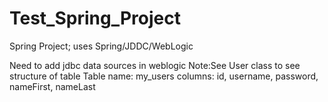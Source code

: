 # Test_Spring_Project
Spring Project; uses Spring/JDDC/WebLogic

Need to add jdbc data sources in weblogic
Note:See User class to see structure of table
Table name: my_users
columns: id, username, password, nameFirst, nameLast
